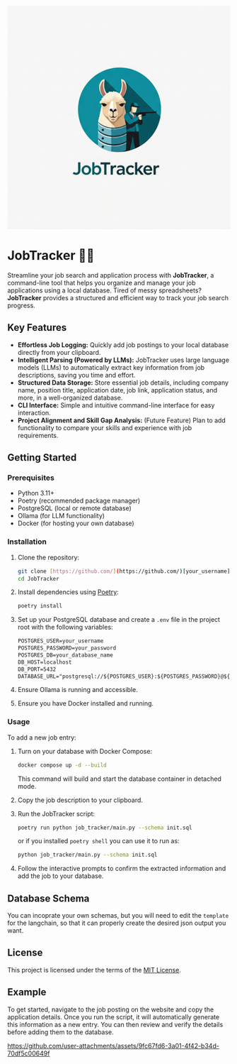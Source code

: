 ![JobTracker Logo](logo.jpeg)

# JobTracker 💼🦙

Streamline your job search and application process with **JobTracker**, a command-line tool that helps you organize and manage your job applications using a local database. Tired of messy spreadsheets? **JobTracker** provides a structured and efficient way to track your job search progress.

## Key Features

*   **Effortless Job Logging:** Quickly add job postings to your local database directly from your clipboard.
*   **Intelligent Parsing (Powered by LLMs):** JobTracker uses large language models (LLMs) to automatically extract key information from job descriptions, saving you time and effort.
*   **Structured Data Storage:** Store essential job details, including company name, position title, application date, job link, application status, and more, in a well-organized database.
*   **CLI Interface:** Simple and intuitive command-line interface for easy interaction.
*   **Project Alignment and Skill Gap Analysis:** (Future Feature) Plan to add functionality to compare your skills and experience with job requirements.

## Getting Started

### Prerequisites

*   Python 3.11+
*   Poetry (recommended package manager)
*   PostgreSQL (local or remote database)
*   Ollama (for LLM functionality)
*   Docker (for hosting your own database)

### Installation

1.  Clone the repository:

    ```bash
    git clone [https://github.com/](https://github.com/)[your_username]/JobTracker.git
    cd JobTracker
    ```

2.  Install dependencies using [Poetry](https://python-poetry.org/docs/#installation):

    ```bash
    poetry install
    ```

3.  Set up your PostgreSQL database and create a `.env` file in the project root with the following variables:

    ```
    POSTGRES_USER=your_username
    POSTGRES_PASSWORD=your_password
    POSTGRES_DB=your_database_name
    DB_HOST=localhost
    DB_PORT=5432
    DATABASE_URL="postgresql://${POSTGRES_USER}:${POSTGRES_PASSWORD}@${DB_HOST}:${DB_PORT}/${POSTGRES_DB}"
    ```

4. Ensure Ollama is running and accessible.

5. Ensure you have Docker installed and running.

### Usage

To add a new job entry:

1.  Turn on your database with Docker Compose:
    ```bash
    docker compose up -d --build
    ```
    This command will build and start the database container in detached mode.

2.  Copy the job description to your clipboard.

3.  Run the JobTracker script:

    ```bash
    poetry run python job_tracker/main.py --schema init.sql
    ```
    or if you installed `poetry shell` you can use it to run as: 
    ```bash
    python job_tracker/main.py --schema init.sql
    ```

4.  Follow the interactive prompts to confirm the extracted information and add the job to your database.

## Database Schema

You can incoprate your own schemas, but you will need to edit the `template` for the langchain, so that it can properly create the desired json output you want.

## License

This project is licensed under the terms of the [MIT License](LICENSE).

## Example

To get started, navigate to the job posting on the website and copy the application details. 
Once you run the script, it will automatically generate this information as a new entry. 
You can then review and verify the details before adding them to the database.

https://github.com/user-attachments/assets/9fc67fd6-3a01-4f42-b34d-70df5c00649f



